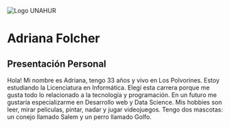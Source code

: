![Logo UNAHUR](./UNAHUR.png)

# Adriana Folcher
## Presentación Personal

Hola! Mi nombre es Adriana, tengo 33 años y vivo en Los Polvorines. Estoy estudiando la Licenciatura en Informática. Elegí esta carrera porque me gusta todo lo relacionado a la tecnología y programación. En un futuro me gustaría especializarme en Desarrollo web y Data Science.
Mis hobbies son leer, mirar peliculas, pintar, nadar y jugar videojuegos. 
Tengo dos mascotas: un conejo llamado Salem y un perro llamado Golfo.






